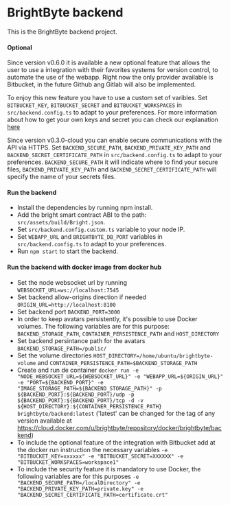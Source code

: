 # BrightByte backend
This is the BrightByte backend project.

 #### Optional

 Since version v0.6.0 it is available a new optional feature that allows the user to use a integration with their favorites systems for version control, to automate the use of the webapp. Right now the only provider available is Bitbucket, in the future Github ang Gitlab will also be implemented.
 
 To enjoy this new feature you have to use a custom set of varibles.
 Set `BITBUCKET_KEY`, `BITBUCKET_SECRET` and `BITBUCKET_WORKSPACES` in `src/backend.config.ts` to adapt to your preferences.
 For more information about how to get your own keys and secret you can check our explanation [here](https://tech.tribalyte.eu/blog-brightbyte-v0-6)

Since version v0.3.0-cloud you can enable secure communications with the API via HTTPS.
Set `BACKEND_SECURE_PATH`, `BACKEND_PRIVATE_KEY_PATH` and `BACKEND_SECRET_CERTIFICATE_PATH` in `src/backend.config.ts` to adapt to your preferences.
`BACKEND_SECURE_PATH` it will indicate where to find your secure files, `BACKEND_PRIVATE_KEY_PATH` and `BACKEND_SECRET_CERTIFICATE_PATH` will specify the name of your secrets files.

 #### Run the backend

- Install the dependencies by running npm install.
- Add the bright smart contract ABI to the path: `src/assets/build/Bright.json`.
- Set `src/backend.config.custom.ts` variable to your node IP.
- Set `WEBAPP_URL` and `BRIGHTBYTE_DB_PORT` variables in `src/backend.config.ts` to adapt to your preferences.
- Run `npm start` to start the backend.

 #### Run the backend with docker image from docker hub

- Set the node websocket url by running `WEBSOCKET_URL=ws://localhost:7545`
- Set backend allow-origins direction if needed `ORIGIN_URL=http://localhost:8100`
- Set backend port `BACKEND_PORT=3000`
- In order to keep avatars persistently, it's possible to use Docker volumes. The following variables are for this purpose: `BACKEND_STORAGE_PATH`, `CONTAINER_PERSISTENCE_PATH` and `HOST_DIRECTORY`
- Set backend persintance path for the avatars `BACKEND_STORAGE_PATH=/public/`
- Set the volume directories `HOST_DIRECTORY=/home/ubuntu/brightbyte-volume` and `CONTAINER_PERSISTENCE_PATH=$BACKEND_STORAGE_PATH`
- Create and run de container `docker run -e "NODE_WEBSOCKET_URL=${WEBSOCKET_URL}" -e "WEBAPP_URL=${ORIGIN_URL}"  -e "PORT=${BACKEND_PORT}" -e "IMAGE_STORAGE_PATH=${BACKEND_STORAGE_PATH}" -p ${BACKEND_PORT}:${BACKEND_PORT}/udp -p  ${BACKEND_PORT}:${BACKEND_PORT}/tcp -d -v ${HOST_DIRECTORY}:${CONTAINER_PERSISTENCE_PATH} brightbyte/backend:latest` ('latest' can be changed for the tag of any version available at https://cloud.docker.com/u/brightbyte/repository/docker/brightbyte/backend)
- To include the optional feature of the integration with Bitbucket add at the docker run instruction the necessary variables `-e "BITBUCKET_KEY=xxxxxx" -e "BITBUCKET_SECRET=XXXXXX" -e "BITBUCKET_WORKSPACES=workspace1"`
- To include the security feature it is mandatory to use Docker, the following variables are for this purposes `-e "BACKEND_SECURE_PATH=/localDirectory" -e "BACKEND_PRIVATE_KEY_PATH=private.key" -e "BACKEND_SECRET_CERTIFICATE_PATH=certificate.crt"`

